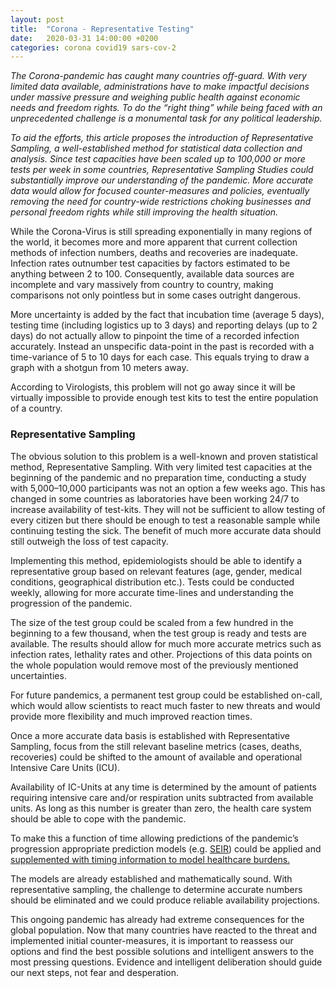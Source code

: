 ```yaml
---
layout: post
title:  "Corona - Representative Testing"
date:   2020-03-31 14:00:00 +0200
categories: corona covid19 sars-cov-2
---
```

*The Corona-pandemic has caught many countries off-guard. With very limited data available, administrations have to make impactful decisions under massive pressure and weighing public health against economic needs and freedom rights. To do the “right thing” while being faced with an unprecedented challenge is a monumental task for any political leadership.*

*To aid the efforts, this article proposes the introduction of Representative Sampling, a well-established method for statistical data collection and analysis. Since test capacities have been scaled up to 100,000 or more tests per week in some countries, Representative Sampling Studies could substantially improve our understanding of the pandemic. More accurate data would allow for focused counter-measures and policies, eventually removing the need for country-wide restrictions choking businesses and personal freedom rights while still improving the health situation.*

While the Corona-Virus is still spreading exponentially in many regions of the world, it becomes more and more apparent that current collection methods of infection numbers, deaths and recoveries are inadequate. Infection rates outnumber test capacities by factors estimated to be anything between 2 to 100. Consequently, available data sources are incomplete and vary massively from country to country, making comparisons not only pointless but in some cases outright dangerous.

More uncertainty is added by the fact that incubation time (average 5 days), testing time (including logistics up to 3 days) and reporting delays (up to 2 days) do not actually allow to pinpoint the time of a recorded infection accurately. Instead an unspecific data-point in the past is recorded with a time-variance of 5 to 10 days for each case. This equals trying to draw a graph with a shotgun from 10 meters away.

According to Virologists, this problem will not go away since it will be virtually impossible to provide enough test kits to test the entire population of a country.

### Representative Sampling

The obvious solution to this problem is a well-known and proven statistical method, Representative Sampling. With very limited test capacities at the beginning of the pandemic and no preparation time, conducting a study with 5,000–10,000 participants was not an option a few weeks ago. This has changed in some countries as laboratories have been working 24/7 to increase availability of test-kits. They will not be sufficient to allow testing of every citizen but there should be enough to test a reasonable sample while continuing testing the sick. The benefit of much more accurate data should still outweigh the loss of test capacity.

Implementing this method, epidemiologists should be able to identify a representative group based on relevant features (age, gender, medical conditions, geographical distribution etc.). Tests could be conducted weekly, allowing for more accurate time-lines and understanding the progression of the pandemic.

The size of the test group could be scaled from a few hundred in the beginning to a few thousand, when the test group is ready and tests are available. The results should allow for much more accurate metrics such as infection rates, lethality rates and other. Projections of this data points on the whole population would remove most of the previously mentioned uncertainties.

For future pandemics, a permanent test group could be established on-call, which would allow scientists to react much faster to new threats and would provide more flexibility and much improved reaction times.

Once a more accurate data basis is established with Representative Sampling, focus from the still relevant baseline metrics (cases, deaths, recoveries) could be shifted to the amount of available and operational Intensive Care Units (ICU).

Availability of IC-Units at any time is determined by the amount of patients requiring intensive care and/or respiration units subtracted from available units. As long as this number is greater than zero, the health care system should be able to cope with the pandemic.

To make this a function of time allowing predictions of the pandemic’s progression appropriate prediction models (e.g. [SEIR](https://en.wikipedia.org/wiki/Compartmental_models_in_epidemiology#The_SEIR_model)) could be applied and [supplemented with timing information to model healthcare burdens.](http://gabgoh.github.io/COVID/index.html)

The models are already established and mathematically sound. With representative sampling, the challenge to determine accurate numbers should be eliminated and we could produce reliable availability projections.

This ongoing pandemic has already had extreme consequences for the global population. Now that many countries have reacted to the threat and implemented initial counter-measures, it is important to reassess our options and find the best possible solutions and intelligent answers to the most pressing questions. Evidence and intelligent deliberation should guide our next steps, not fear and desperation.